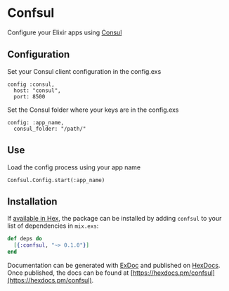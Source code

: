 # Confsul
Configure your Elixir apps using [Consul](https://github.com/hashicorp/consul)

## Configuration
Set your Consul client configuration in the config.exs
```
config :consul,
  host: "consul",
  port: 8500
```

Set the Consul folder where your keys are in the config.exs
```
config: :app_name,
  consul_folder: "/path/"
```

## Use
Load the config process using your app name
```
Confsul.Config.start(:app_name)
```

## Installation

If [available in Hex](https://hex.pm/docs/publish), the package can be installed
by adding `confsul` to your list of dependencies in `mix.exs`:

```elixir
def deps do
  [{:confsul, "~> 0.1.0"}]
end
```

Documentation can be generated with [ExDoc](https://github.com/elixir-lang/ex_doc)
and published on [HexDocs](https://hexdocs.pm). Once published, the docs can
be found at [https://hexdocs.pm/confsul](https://hexdocs.pm/confsul).

